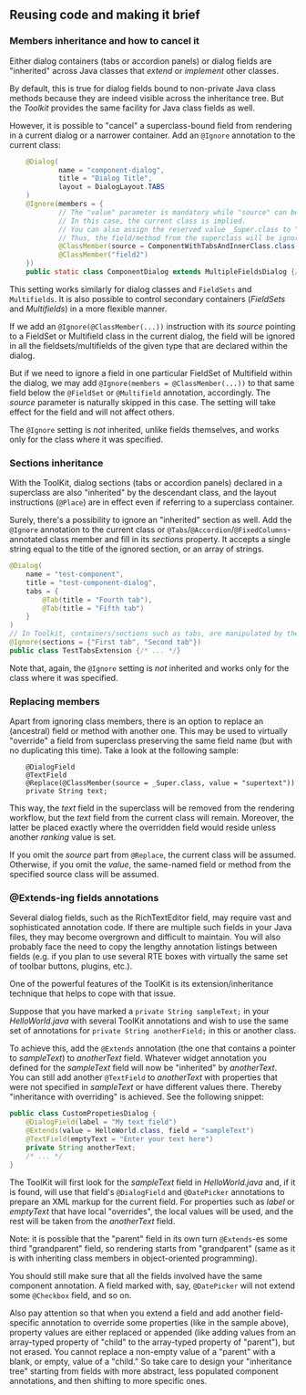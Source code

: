 <!--
layout: md-content
title: Reusing code
order: 5
-->
## Reusing code and making it brief

### Members inheritance and how to cancel it

Either dialog containers (tabs or accordion panels) or dialog fields are "inherited" across Java classes that *extend* or *implement* other classes.

By default, this is true for dialog fields bound to non-private Java class methods because they are indeed visible across the inheritance tree. But the *Toolkit* provides the same facility for Java class fields as well.

However, it is possible to "cancel" a superclass-bound field from rendering in a current dialog or a narrower container. Add an `@Ignore` annotation to the current class:
```java
    @Dialog(
            name = "component-dialog",
            title = "Dialog Title",
            layout = DialogLayout.TABS
    )
    @Ignore(members = {
            // The "value" parameter is mandatory while "source" can be skipped.
            // In this case, the current class is implied.
            // You can also assign the reserved value _Super.class to "source".
            // Thus, the field/method from the superclass will be ignored
            @ClassMember(source = ComponentWithTabsAndInnerClass.class, value= "field1"),
            @ClassMember("field2")
    })
    public static class ComponentDialog extends MultipleFieldsDialog {/* ... */}
```

This setting works similarly for dialog classes and `FieldSets` and `Multifields`. It is also possible to control secondary containers (*FieldSets* and *Multifields*) in a more flexible manner.

If we add an `@Ignore(@ClassMember(...))` instruction with its *source* pointing to a FieldSet or Multifield class in the current dialog, the field will be ignored in all the fieldsets/multifields of the given type that are declared within the dialog.

But if we need to ignore a field in one particular FieldSet of Multifield within the dialog, we may add `@Ignore(members = @ClassMember(...))` to that same field below the `@FieldSet` or `@Multifield` annotation, accordingly. The *source* parameter is naturally skipped in this case. The setting will take effect for the field and will not affect others.

The `@Ignore` setting is *not* inherited, unlike fields themselves, and works only for the class where it was specified.

### Sections inheritance

With the ToolKit, dialog sections (tabs or accordion panels) declared in a superclass are also "inherited" by the descendant class, and the layout instructions (`@Place`) are in effect even if referring to a superclass container.

Surely, there's a possibility to ignore an "inherited" section as well. Add the `@Ignore` annotation to the current class or `@Tabs`/`@Accordion`/`@FixedColumns`-annotated class member and fill in its *sections* property. It accepts a single string equal to the title of the ignored section, or an array of strings.

```java
@Dialog(
    name = "test-component",
    title = "test-component-dialog",
    tabs = {
        @Tab(title = "Fourth tab"),
        @Tab(title = "Fifth tab")
    }
)
// In Toolkit, containers/sections such as tabs, are manipulated by their title strings
@Ignore(sections = {"First tab", "Second tab"})
public class TestTabsExtension {/* ... */}
```
Note that, again, the `@Ignore` setting is *not* inherited and works only for the class where it was specified.

### Replacing members

Apart from ignoring class members, there is an option to replace an (ancestral) field or method with another one. This may be used to virtually "override" a field from superclass preserving the same field name (but with no duplicating this time). Take a look at the following sample:
```
    @DialogField
    @TextField
    @Replace(@ClassMember(source = _Super.class, value = "supertext"))
    private String text;
```
This way, the *text* field in the superclass will be removed from the rendering workflow, but the *text* field from the current class will remain. Moreover, the latter be placed exactly where the overridden field would reside unless another *ranking* value is set.

If you omit the *source* part from `@Replace`, the current class will be assumed. Otherwise, if you omit the *value*, the same-named field or method from the specified source class will be assumed.

### @Extends-ing fields annotations

Several dialog fields, such as the RichTextEditor field, may require vast and sophisticated annotation code. If there are multiple such fields in your Java files, they may become overgrown and difficult to maintain. You will also probably face the need to copy the lengthy annotation listings between fields (e.g. if you plan to use several RTE boxes with virtually the same set of toolbar buttons, plugins, etc.).

One of the powerful features of the ToolKit is its extension/inheritance technique that helps to cope with that issue.

Suppose that you have marked a `private String sampleText;` in your *HelloWorld.java* with several ToolKit annotations and wish to use the same set of annotations for `private String anotherField;` in this or another class.

To achieve this, add the `@Extends` annotation (the one that contains a pointer to *sampleText*) to *anotherText* field. Whatever widget annotation you defined for the *sampleText* field will now be "inherited" by *anotherText*.
<br>You can still add another `@TextField` to *anotherText* with properties that were not specified in *sampleText* or have different values there. Thereby "inheritance with overriding" is achieved. See the following snippet:
```java
public class CustomPropetiesDialog {
    @DialogField(label = "My text field")
    @Extends(value = HelloWorld.class, field = "sampleText")
    @TextField(emptyText = "Enter your text here")
    private String anotherText;
    /* ... */
}
```
The ToolKit will first look for the *sampleText* field in *HelloWorld.java* and, if it is found, will use that field's `@DialogField` and `@DatePicker` annotations to prepare an XML markup for the current field. For properties such as *label* or *emptyText* that have local "overrides", the local values will be used, and the rest will be taken from the *anotherText* field.

Note: it is possible that the "parent" field in its own turn `@Extends`-es some third "grandparent" field, so rendering starts from "grandparent" (same as it is with inheriting class members in object-oriented programming).

You should still make sure that all the fields involved have the same component annotation. A field marked with, say, `@DatePicker` will not extend some `@Checkbox` field, and so on.

Also pay attention so that when you extend a field and add another field-specific annotation to override some properties (like in the sample above), property values are either replaced or appended (like adding values from an array-typed property of "child" to the array-typed property of "parent"), but not erased. You cannot replace a non-empty value of a "parent" with a blank, or empty, value of a "child." So take care to design your "inheritance tree" starting from fields with more abstract, less populated component annotations, and then shifting to more specific ones.
